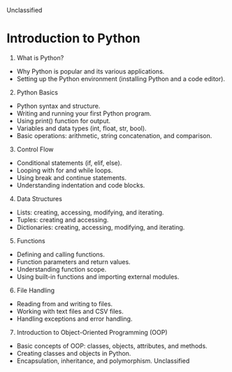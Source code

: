 Unclassified
# Introduction to Python

1. What is Python?
 * Why Python is popular and its various applications.
 * Setting up the Python environment (installing Python and a code editor).
2. Python Basics
 * Python syntax and structure.
 * Writing and running your first Python program.
 * Using print() function for output.
 * Variables and data types (int, float, str, bool).
 * Basic operations: arithmetic, string concatenation, and comparison.
3. Control Flow
 * Conditional statements (if, elif, else).
 * Looping with for and while loops.
 * Using break and continue statements.
 * Understanding indentation and code blocks.
4. Data Structures
 * Lists: creating, accessing, modifying, and iterating.
 * Tuples: creating and accessing.
 * Dictionaries: creating, accessing, modifying, and iterating.
5. Functions
 * Defining and calling functions.
 * Function parameters and return values.
 * Understanding function scope.
 * Using built-in functions and importing external modules.
6. File Handling
 * Reading from and writing to files.
 * Working with text files and CSV files.
 * Handling exceptions and error handling.
7. Introduction to Object-Oriented Programming (OOP)
 * Basic concepts of OOP: classes, objects, attributes, and methods.
 * Creating classes and objects in Python.
 * Encapsulation, inheritance, and polymorphism.
Unclassified